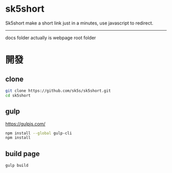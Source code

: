 # sk5short
Sk5short make a short link just in a minutes, use javascript to redirect.

---
docs folder actually is webpage root folder

# 開發

## clone
```bash
git clone https://github.com/sk5s/sk5short.git
cd sk5short
```

## gulp
https://gulpjs.com/

```bash
npm install --global gulp-cli
npm install
```

## build page
```bash
gulp build
```
